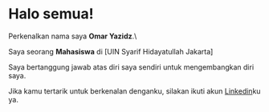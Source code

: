 # Halo semua! 

Perkenalkan nama saya **Omar Yazidz**.\

Saya seorang **Mahasiswa** di [UIN Syarif Hidayatullah Jakarta]

Saya bertanggung jawab atas diri saya sendiri untuk mengembangkan diri saya.

Jika kamu tertarik untuk berkenalan denganku, silakan ikuti akun [Linkedin](https://www.linkedin.com/in/omaryzdz/)ku ya.
